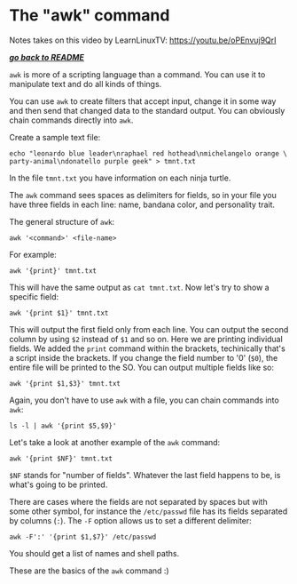 # The "awk" command

Notes takes on this video by LearnLinuxTV: https://youtu.be/oPEnvuj9QrI

[***go back to README***](README.md)  

`awk` is more of a scripting language than a command. You can use it to
manipulate text and do all kinds of things. 

You can use `awk` to create filters that accept input, change it in some way
and then send that changed data to the standard output. You can obviously chain
commands directly into `awk`.

Create a sample text file:

```
echo "leonardo blue leader\nraphael red hothead\nmichelangelo orange \
party-animal\ndonatello purple geek" > tmnt.txt
```

In the file `tmnt.txt` you have information on each ninja turtle.

The `awk` command sees spaces as delimiters for fields, so in your file you
have three fields in each line: name, bandana color, and personality trait.

The general structure of `awk`:

```
awk '<command>' <file-name>
```

For example:

```
awk '{print}' tmnt.txt
```

This will have the same output as `cat tmnt.txt`. Now let's try to show a
specific field:

```
awk '{print $1}' tmnt.txt
```

This will output the first field only from each line. You can output the second
column by using `$2` instead of `$1` and so on. Here we are printing individual
fields. We added the `print` command within the brackets, techinically that's a
script inside the brackets. If you change the field number to '0' (`$0`), the
entire file will be printed to the SO. You can output multiple fields like so:

```
awk '{print $1,$3}' tmnt.txt
```

Again, you don't have to use `awk` with a file, you can chain commands into
`awk`:

```
ls -l | awk '{print $5,$9}'
```

Let's take a look at another example of the `awk` command:

```
awk '{print $NF}' tmnt.txt
```

`$NF` stands for "number of fields". Whatever the last field happens to be, is
what's going to be printed.

There are cases where the fields are not separated by spaces but with some
other symbol, for instance the `/etc/passwd` file has its fields separated by
columns (`:`). The `-F` option allows us to set a different delimiter:

```
awk -F':' '{print $1,$7}' /etc/passwd
```

You should get a list of names and shell paths.

These are the basics of the `awk` command :)
